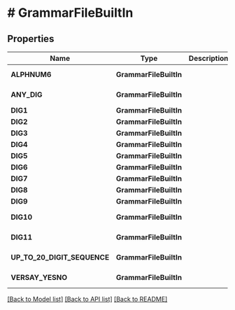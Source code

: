 # # GrammarFileBuiltIn

## Properties

Name | Type | Description | Notes
------------ | ------------- | ------------- | -------------
| **ALPHNUM6** | **GrammarFileBuiltIn** |  | Represented in PHP as 'ALPHNUM6' |
| **ANY_DIG** | **GrammarFileBuiltIn** |  | Represented in PHP as 'ANY_DIG' |
| **DIG1** | **GrammarFileBuiltIn** |  | Represented in PHP as 'DIG1' |
| **DIG2** | **GrammarFileBuiltIn** |  | Represented in PHP as 'DIG2' |
| **DIG3** | **GrammarFileBuiltIn** |  | Represented in PHP as 'DIG3' |
| **DIG4** | **GrammarFileBuiltIn** |  | Represented in PHP as 'DIG4' |
| **DIG5** | **GrammarFileBuiltIn** |  | Represented in PHP as 'DIG5' |
| **DIG6** | **GrammarFileBuiltIn** |  | Represented in PHP as 'DIG6' |
| **DIG7** | **GrammarFileBuiltIn** |  | Represented in PHP as 'DIG7' |
| **DIG8** | **GrammarFileBuiltIn** |  | Represented in PHP as 'DIG8' |
| **DIG9** | **GrammarFileBuiltIn** |  | Represented in PHP as 'DIG9' |
| **DIG10** | **GrammarFileBuiltIn** |  | Represented in PHP as 'DIG10' |
| **DIG11** | **GrammarFileBuiltIn** |  | Represented in PHP as 'DIG11' |
| **UP_TO_20_DIGIT_SEQUENCE** | **GrammarFileBuiltIn** |  | Represented in PHP as 'UP_TO_20_DIGIT_SEQUENCE' |
| **VERSAY_YESNO** | **GrammarFileBuiltIn** |  | Represented in PHP as 'VERSAY_YESNO' |

[[Back to Model list]](../../README.md#models) [[Back to API list]](../../README.md#endpoints) [[Back to README]](../../README.md)
